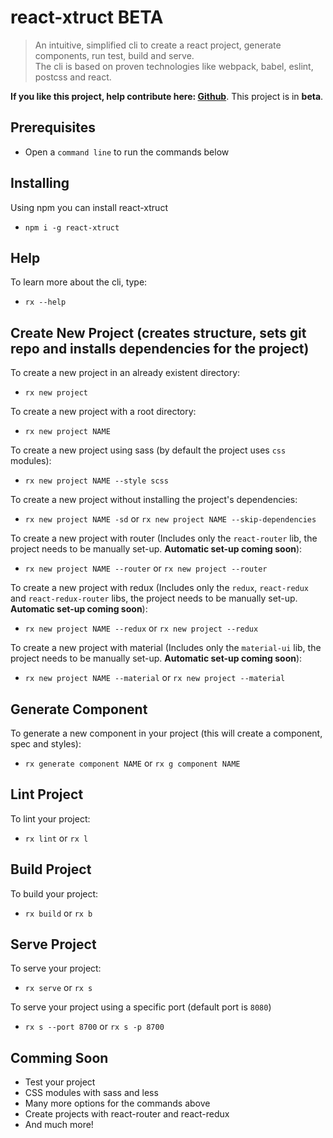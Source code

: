 # react-xtruct BETA
> An intuitive, simplified cli to create a react project, generate components, run test, build and serve.  
The cli is based on proven technologies like webpack, babel, eslint, postcss and react.

__If you like this project, help contribute here:  [Github](https://github.com/btinoco/react-xtruct)__.  This project is in __beta__.

## Prerequisites
+ Open a `command line` to run the commands below

## Installing
Using npm you can install react-xtruct
+ `npm i -g react-xtruct`

## Help
To learn more about the cli, type:
+ `rx --help`

## Create New Project (creates structure, sets git repo and installs dependencies for the project)
To create a new project in an already existent directory:
+ `rx new project`

To create a new project with a root directory:
+ `rx new project NAME`

To create a new project using sass (by default the project uses `css` modules):
+ `rx new project NAME --style scss`

To create a new project without installing the project's dependencies:
+ `rx new project NAME -sd` or `rx new project NAME --skip-dependencies`

To create a new project with router (Includes only the `react-router` lib, the project needs to be manually set-up. __Automatic set-up coming soon__):
+ `rx new project NAME --router` or `rx new project --router`

To create a new project with redux (Includes only the `redux`, `react-redux` and `react-redux-router` libs, the project needs to be manually set-up. __Automatic set-up coming soon__):
+ `rx new project NAME --redux` or `rx new project --redux`

To create a new project with material (Includes only the `material-ui` lib, the project needs to be manually set-up. __Automatic set-up coming soon__):
+ `rx new project NAME --material` or `rx new project --material`

## Generate Component
To generate a new component in your project (this will create a component, spec and styles):
+ `rx generate component NAME` or `rx g component NAME`

## Lint Project
To lint your project:
+ `rx lint` or `rx l`

## Build Project
To build your project:
+ `rx build` or `rx b`

## Serve Project
To serve your project:
+ `rx serve` or `rx s`

To serve your project using a specific port (default port is `8080`)
+ `rx s --port 8700` or `rx s -p 8700`

## Comming Soon
+ Test your project
+ CSS modules with sass and less
+ Many more options for the commands above
+ Create projects with react-router and react-redux
+ And much more!